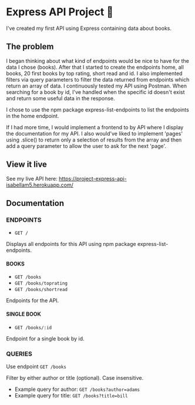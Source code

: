 # Express API Project 🚅

I've created my first API using Express containing data about books.


## The problem

I began thinking about what kind of endpoints would be nice to have for the data I chose (books). After that I started to create the endpoints home, all books, 20 first books by top rating, short read and id. I also implemented filters via query parameters to filter the data returned from endpoints which return an array of data. I continuously tested my API using Postman. When searching for a book by id, I've handled when the specific id doesn't exist and return some useful data in the response. 

I chose to use the npm package express-list-endpoints to list the endpoints in the home endpoint.

If I had more time, I would implement a frontend to by API where I display the documentation for my API. I also would've liked to implement 'pages' using .slice() to return only a selection of results from the array and then add a query parameter to allow the user to ask for the next 'page'.


## View it live

See my live API here: https://project-express-api-isabellam5.herokuapp.com/ 


## Documentation

### ENDPOINTS
- ```GET /```

Displays all endpoints for this API using npm package express-list-endpoints.

#### BOOKS
- ```GET /books```
- ```GET /books/toprating```
- ```GET /books/shortread```

Endpoints for the API.

#### SINGLE BOOK
- ```GET /books/:id```

Endpoint for a single book by id.


### QUERIES

Use endpoint ```GET /books```

Filter by either author or title (optional). Case insensitive.

* Example query for author: ```GET /books?author=adams```
* Example query for title: ```GET /books?title=bill```